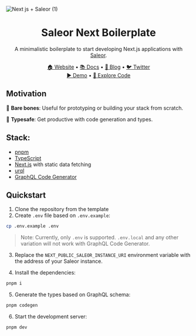 ![Next js + Saleor (1)](https://user-images.githubusercontent.com/44495184/210545042-0537d49f-6ab8-4e52-af75-225370789c2b.png)

<div align="center">
  <h1>Saleor Next Boilerplate</h1>
</div>

<div align="center">
  <p>A minimalistic boilerplate to start developing Next.js applications with <a href="https://github.com/saleor/saleor">Saleor</a>.</p>
</div>

<div align="center">
  <a href="https://saleor.io/">🏠 Website</a>
  <span> • </span>
  <a href="https://docs.saleor.io/docs/3.x/">📚 Docs</a>
  <span> • </span>
  <a href="https://saleor.io/blog/">📰 Blog</a>
  <span> • </span>
  <a href="https://twitter.com/getsaleor">🐦 Twitter</a>
</div>

<div align="center">
  <a href="https://demo.saleor.io/dashboard">▶️ Demo</a>
   <span> • </span>
  <a href="https://githubbox.com/saleor/saleor-dashboard">🔎 Explore Code</a>
</div>

## Motivation

🤏 **Bare bones**: Useful for prototyping or building your stack from scratch.

💪 **Typesafe**: Get productive with code generation and types.


## Stack:
- [pnpm](https://pnpm.io/)
- [TypeScript](https://www.typescriptlang.org/)
- [Next.js](https://nextjs.org/) with static data fetching
- [urql](https://formidable.com/open-source/urql/)
- [GraphQL Code Generator](https://the-guild.dev/graphql/codegen)

## Quickstart
1. Clone the repository from the template
2. Create `.env` file based on `.env.example`:

```bash
cp .env.example .env
```

> Note: Currently, only `.env` is supported. `.env.local` and any other variation will not work with GraphQL Code Generator.

3. Replace the `NEXT_PUBLIC_SALEOR_INSTANCE_URI` environment variable with the address of your Saleor instance.

4. Install the dependencies:
```bash
pnpm i
```

5. Generate the types based on GraphQL schema:
```bash
pnpm codegen
```

6. Start the development server:
```bash
pnpm dev
```
